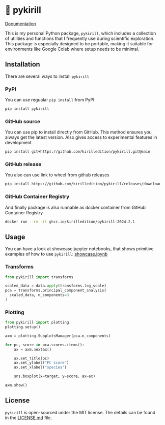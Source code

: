 # 🐗 pykirill

[Documentation](https://kirilledition.github.io/pykirill/)

This is my personal Python package, `pykirill`, which includes a collection of utilities and functions that I frequently use during scientific exploration. This package is especially designed to be portable, making it suitable for environments like Google Colab where setup needs to be minimal.

## Installation

There are several ways to install `pykirill`

### PyPI

You can use regualar `pip install` from PyPI

```bash
pip install pykirill
```

### GitHub source

You can use pip to install directly from GitHub. This method ensures you always get the latest version. Also gives access to experimental features in development

```bash
pip install git+https://github.com/kirilledition/pykirill.git@main
```

### GitHub release

You also can use link to wheel from github releases

```bash
pip install https://github.com/kirilledition/pykirill/releases/download/2024.2.1/pykirill-2024.2.1-py3-none-any.whl
```

### GitHub Container Registry

And finally package is also runnable as docker container from GitHub Container Registry

```bash
docker run --rm -it ghcr.io/kirilledition/pykirill:2024.2.1
```

## Usage

You can have a look at showcase jupyter notebooks, that shows primitive examples of how to use `pykirill`: [showcase.ipynb](https://kirilledition.github.io/pykirill/showcase/)

### Transforms
```python
from pykirill import transforms

scaled_data = data.apply(transforms.log_scale)
pca = transforms.principal_component_analysis(
  scaled_data, n_components=3
)
```

### Plotting
```python
from pykirill import plotting
plotting.setup()

axm = plotting.SubplotsManager(pca.n_components)

for pc, score in pca.scores.items():
    ax = axm.nextax()

    ax.set_title(pc)
    ax.set_ylabel("PC score")
    ax.set_xlabel("species")

    sns.boxplot(x=target, y=score, ax=ax)

axm.show()
```

## License

`pykirill` is open-sourced under the MIT license. The details can be found in the [LICENSE.md](https://github.com/kirilledition/pykirill/blob/main/LICENSE.md) file.